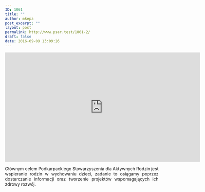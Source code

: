 ```yaml
---
ID: 1061
title: ""
author: mkepa
post_excerpt: ""
layout: post
permalink: http://www.psar.test/1061-2/
draft: false
date: 2016-09-09 13:09:26
---
```

<p style="text-align: center;"><iframe src="https://www.youtube.com/embed/G5Da0TPpS64?rel=0" width="640" height="360" frameborder="0" allowfullscreen="allowfullscreen"></iframe></p>
<p style="text-align: center;"></p>
<p style="text-align: justify;">Głównym celem Podkarpackiego Stowarzyszenia dla Aktywnych Rodzin jest wspieranie rodzin w wychowaniu dzieci, zadanie to osiągamy poprzez dostarczanie informacji oraz tworzenie projektów wspomagających ich zdrowy rozwój.</p>